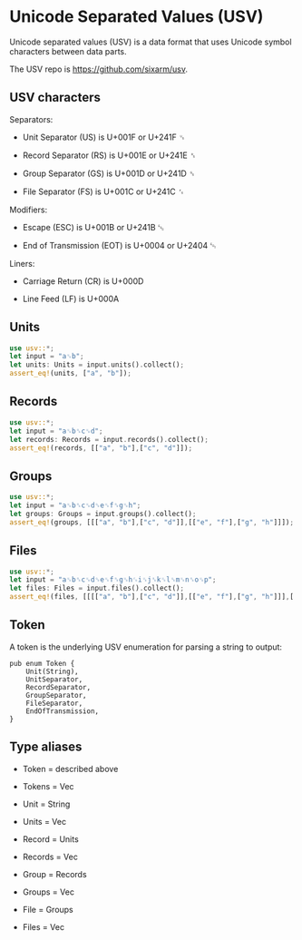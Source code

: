 # Unicode Separated Values (USV)

Unicode separated values (USV) is a data format that uses Unicode symbol characters between data parts.

The USV repo is <https://github.com/sixarm/usv>.

## USV characters

Separators:

* Unit Separator (US) is U+001F or U+241F ␟

* Record Separator (RS) is U+001E or U+241E ␞

* Group Separator (GS) is U+001D or U+241D ␝

* File Separator (FS) is U+001C or U+241C ␜

Modifiers:

* Escape (ESC) is U+001B or U+241B ␛

* End of Transmission (EOT) is U+0004 or U+2404 ␄

Liners:

* Carriage Return (CR) is U+000D

* Line Feed (LF) is U+000A

## Units

```rust
use usv::*;
let input = "a␟b";
let units: Units = input.units().collect();
assert_eq!(units, ["a", "b"]);
```

## Records

```rust
use usv::*;
let input = "a␟b␞c␟d";
let records: Records = input.records().collect();
assert_eq!(records, [["a", "b"],["c", "d"]]);
```

## Groups

```rust
use usv::*;
let input = "a␟b␞c␟d␝e␟f␞g␟h";
let groups: Groups = input.groups().collect();
assert_eq!(groups, [[["a", "b"],["c", "d"]],[["e", "f"],["g", "h"]]]);
```

## Files

```rust
use usv::*;
let input = "a␟b␞c␟d␝e␟f␞g␟h␜i␟j␞k␟l␝m␟n␞o␟p";
let files: Files = input.files().collect();
assert_eq!(files, [[[["a", "b"],["c", "d"]],[["e", "f"],["g", "h"]]],[[["i", "j"],["k", "l"]],[["m", "n"],["o", "p"]]]]);
```

## Token

A token is the underlying USV enumeration for parsing a string to output:

```no_run
pub enum Token {
    Unit(String),
    UnitSeparator,
    RecordSeparator,
    GroupSeparator,
    FileSeparator,
    EndOfTransmission,
}
```

## Type aliases

* Token = described above

* Tokens = Vec<Token>

* Unit = String

* Units = Vec<Unit>

* Record = Units

* Records = Vec<Record>

* Group = Records

* Groups = Vec<Records>

* File = Groups

* Files = Vec<File>
